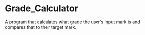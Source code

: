 # Grade_Calculator
A program that calculates what grade the user's input mark is and compares that to their target mark.
